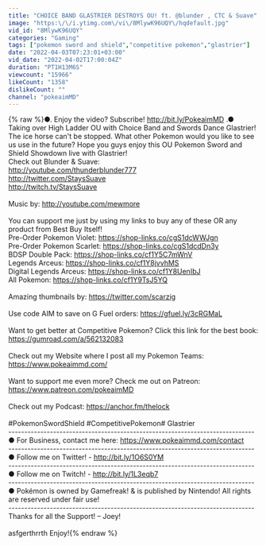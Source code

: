 ```yaml
---
title: "CHOICE BAND GLASTRIER DESTROYS OU! ft. @blunder , CTC & Suave"
image: "https:\/\/i.ytimg.com\/vi\/8MlywK96UQY\/hqdefault.jpg"
vid_id: "8MlywK96UQY"
categories: "Gaming"
tags: ["pokemon sword and shield","competitive pokemon","glastrier"]
date: "2022-04-03T07:23:01+03:00"
vid_date: "2022-04-02T17:00:04Z"
duration: "PT1H13M6S"
viewcount: "15966"
likeCount: "1358"
dislikeCount: ""
channel: "pokeaimMD"
---
```

{% raw %}●. Enjoy the video? Subscribe! <a rel="nofollow" target="blank" href="http://bit.ly/PokeaimMD">http://bit.ly/PokeaimMD</a> .●<br />Taking over High Ladder OU with Choice Band and Swords Dance Glastrier! The ice horse can't be stopped. What other Pokemon would you like to see us use in the future? Hope you guys enjoy this OU Pokemon Sword and Shield Showdown live with Glastrier!<br />Check out Blunder &amp; Suave:<br /><a rel="nofollow" target="blank" href="http://youtube.com/thunderblunder777">http://youtube.com/thunderblunder777</a><br /><a rel="nofollow" target="blank" href="http://twitter.com/StaysSuave">http://twitter.com/StaysSuave</a><br /><a rel="nofollow" target="blank" href="http://twitch.tv/StaysSuave">http://twitch.tv/StaysSuave</a><br /><br />Music by: <a rel="nofollow" target="blank" href="http://youtube.com/mewmore">http://youtube.com/mewmore</a><br /><br />You can support me just by using my links to buy any of these OR any product from Best Buy Itself!<br />Pre-Order Pokemon Violet: <a rel="nofollow" target="blank" href="https://shop-links.co/cgS1dcWWJgn">https://shop-links.co/cgS1dcWWJgn</a><br />Pre-Order Pokemon Scarlet: <a rel="nofollow" target="blank" href="https://shop-links.co/cgS1dcdDn3y">https://shop-links.co/cgS1dcdDn3y</a><br />BDSP Double Pack: <a rel="nofollow" target="blank" href="https://shop-links.co/cf1Y5C7mWnV">https://shop-links.co/cf1Y5C7mWnV</a><br />Legends Arceus: <a rel="nofollow" target="blank" href="https://shop-links.co/cf1Y8jvvhMS">https://shop-links.co/cf1Y8jvvhMS</a><br />Digital Legends Arceus: <a rel="nofollow" target="blank" href="https://shop-links.co/cf1Y8UenIbJ">https://shop-links.co/cf1Y8UenIbJ</a><br />All Pokemon: <a rel="nofollow" target="blank" href="https://shop-links.co/cf1Y9TsJ5YQ">https://shop-links.co/cf1Y9TsJ5YQ</a><br /><br />Amazing thumbnails by: <a rel="nofollow" target="blank" href="https://twitter.com/scarzig">https://twitter.com/scarzig</a><br /><br />Use code AIM to save on G Fuel orders: <a rel="nofollow" target="blank" href="https://gfuel.ly/3cRGMaL">https://gfuel.ly/3cRGMaL</a><br /><br />Want to get better at Competitive Pokemon? Click this link for the best book: <a rel="nofollow" target="blank" href="https://gumroad.com/a/562132083">https://gumroad.com/a/562132083</a><br /><br />Check out my Website where I post all my Pokemon Teams:<br /><a rel="nofollow" target="blank" href="https://www.pokeaimmd.com/">https://www.pokeaimmd.com/</a><br /><br />Want to support me even more? Check me out on Patreon:<br /><a rel="nofollow" target="blank" href="https://www.patreon.com/pokeaimMD">https://www.patreon.com/pokeaimMD</a><br /><br />Check out my Podcast: <a rel="nofollow" target="blank" href="https://anchor.fm/thelock">https://anchor.fm/thelock</a><br /><br />#PokemonSwordShield #CompetitivePokemon# Glastrier<br />----------------------------------------­-------------------------------------<br />● For Business, contact me here: <a rel="nofollow" target="blank" href="https://www.pokeaimmd.com/contact">https://www.pokeaimmd.com/contact</a><br />----------------------------------------­-------------------------------------<br />● Follow me on Twitter! - <a rel="nofollow" target="blank" href="http://bit.ly/1O6S0YM">http://bit.ly/1O6S0YM</a><br />----------------------------------------­-------------------------------------<br />● Follow me on Twitch! - <a rel="nofollow" target="blank" href="http://bit.ly/1L3eqb7">http://bit.ly/1L3eqb7</a><br />----------------------------------------­-------------------------------------<br />● Pokémon is owned by Gamefreak! &amp; is published by Nintendo! All rights are reserved under fair use!<br />----------------------------------------­-------------------------------------<br />Thanks for all the Support! – Joey!<br /><br />asfgerthrrth Enjoy!{% endraw %}
